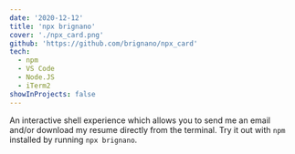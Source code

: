 ```yaml
---
date: '2020-12-12'
title: 'npx brignano'
cover: './npx_card.png'
github: 'https://github.com/brignano/npx_card'
tech:
  - npm  
  - VS Code
  - Node.JS
  - iTerm2
showInProjects: false
---
```


An interactive shell experience which allows you to send me an email and/or download my resume directly from the terminal. Try it out with `npm` installed by running `npx brignano`.
